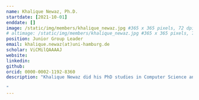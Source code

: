 ```yaml
---
name: Khalique Newaz, Ph.D.
startdate: [2021-10-01]
enddate: []
image: /static/img/members/khalique_newaz.jpg #365 x 365 pixels, 72 dpi
# altimage: /static/img/members/khalique_newaz.jpg #365 x 365 pixels, 72 dpi
position: Junior Group Leader
email: khalique.newaz(at)uni-hamburg.de
scholar: ViCMilQAAAAJ
website:
linkedin:
github:
orcid: 0000-0002-1192-8360
description: "Khalique Newaz did his PhD studies in Computer Science and Engineering in the Complex Networks Lab headed by Prof. Tijana Milenkovic at the University of Notre Dame, USA. Afterwards, he worked in the Institute for Computational Systems Biology headed by Prof. Jan Baumbach at the University of Hamburg, Germany. From January 2025, Khalique leads the NeStOme lab at the University of Hamburg, Germany.

"
---
```

